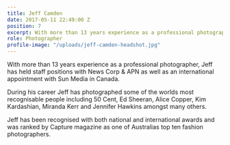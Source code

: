 ```yaml
---
title: Jeff Camden
date: 2017-05-11 22:49:00 Z
position: 7
excerpt: With more than 13 years experience as a professional photographer,
role: Photographer
profile-image: "/uploads/jeff-camden-headshot.jpg"
---
```


With more than 13 years experience as a professional photographer, Jeff has held staff positions with News Corp & APN as well as an international appointment with Sun Media in Canada. 

During his career Jeff has photographed some of the worlds most recognisable people including 50 Cent, Ed Sheeran, Alice Copper, Kim Kardashian, Miranda Kerr and Jennifer Hawkins amongst many others. 

Jeff has been recognised with both national and international awards and was ranked by Capture magazine as one of Australias top ten fashion photographers. 